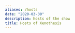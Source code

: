 ```yaml
---
aliases: /hosts
date: "2020-03-30"
description: hosts of the show
title: Hosts of Xenothesis
---
```


